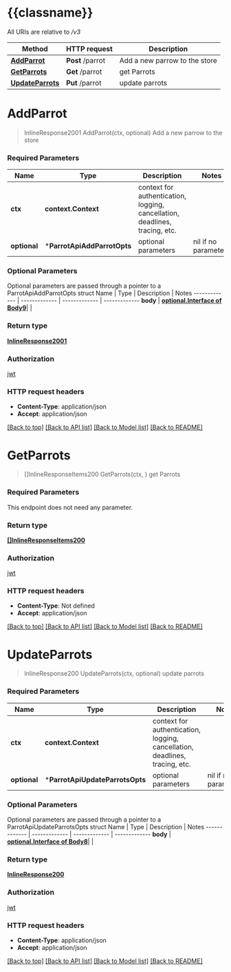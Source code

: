 # {{classname}}

All URIs are relative to */v3*

Method | HTTP request | Description
------------- | ------------- | -------------
[**AddParrot**](ParrotApi.md#AddParrot) | **Post** /parrot | Add a new parrow to the store
[**GetParrots**](ParrotApi.md#GetParrots) | **Get** /parrot | get Parrots
[**UpdateParrots**](ParrotApi.md#UpdateParrots) | **Put** /parrot | update parrots

# **AddParrot**
> InlineResponse2001 AddParrot(ctx, optional)
Add a new parrow to the store

### Required Parameters

Name | Type | Description  | Notes
------------- | ------------- | ------------- | -------------
 **ctx** | **context.Context** | context for authentication, logging, cancellation, deadlines, tracing, etc.
 **optional** | ***ParrotApiAddParrotOpts** | optional parameters | nil if no parameters

### Optional Parameters
Optional parameters are passed through a pointer to a ParrotApiAddParrotOpts struct
Name | Type | Description  | Notes
------------- | ------------- | ------------- | -------------
 **body** | [**optional.Interface of Body9**](Body9.md)|  | 

### Return type

[**InlineResponse2001**](inline_response_200_1.md)

### Authorization

[jwt](../README.md#jwt)

### HTTP request headers

 - **Content-Type**: application/json
 - **Accept**: application/json

[[Back to top]](#) [[Back to API list]](../README.md#documentation-for-api-endpoints) [[Back to Model list]](../README.md#documentation-for-models) [[Back to README]](../README.md)

# **GetParrots**
> []InlineResponseItems200 GetParrots(ctx, )
get Parrots

### Required Parameters
This endpoint does not need any parameter.

### Return type

[**[]InlineResponseItems200**](inline_response_items200.md)

### Authorization

[jwt](../README.md#jwt)

### HTTP request headers

 - **Content-Type**: Not defined
 - **Accept**: application/json

[[Back to top]](#) [[Back to API list]](../README.md#documentation-for-api-endpoints) [[Back to Model list]](../README.md#documentation-for-models) [[Back to README]](../README.md)

# **UpdateParrots**
> InlineResponse200 UpdateParrots(ctx, optional)
update parrots

### Required Parameters

Name | Type | Description  | Notes
------------- | ------------- | ------------- | -------------
 **ctx** | **context.Context** | context for authentication, logging, cancellation, deadlines, tracing, etc.
 **optional** | ***ParrotApiUpdateParrotsOpts** | optional parameters | nil if no parameters

### Optional Parameters
Optional parameters are passed through a pointer to a ParrotApiUpdateParrotsOpts struct
Name | Type | Description  | Notes
------------- | ------------- | ------------- | -------------
 **body** | [**optional.Interface of Body8**](Body8.md)|  | 

### Return type

[**InlineResponse200**](inline_response_200.md)

### Authorization

[jwt](../README.md#jwt)

### HTTP request headers

 - **Content-Type**: application/json
 - **Accept**: application/json

[[Back to top]](#) [[Back to API list]](../README.md#documentation-for-api-endpoints) [[Back to Model list]](../README.md#documentation-for-models) [[Back to README]](../README.md)

